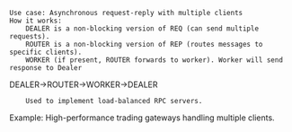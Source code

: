     Use case: Asynchronous request-reply with multiple clients
    How it works:
        DEALER is a non-blocking version of REQ (can send multiple requests).
        ROUTER is a non-blocking version of REP (routes messages to specific clients).
        WORKER (if present, ROUTER forwards to worker). Worker will send response to Dealer

DEALER->ROUTER->WORKER->DEALER
        
        Used to implement load-balanced RPC servers.

Example: High-performance trading gateways handling multiple clients.
